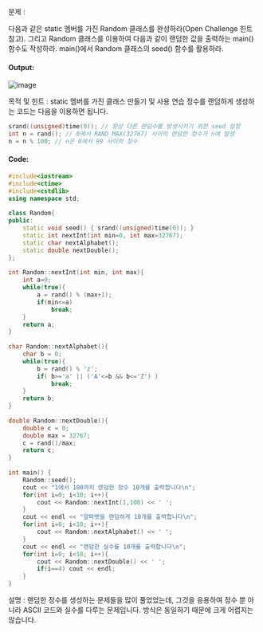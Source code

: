 문제 :

다음과 같은 static 멤버를 가진 Random 클래스를 완성하라(Open Challenge 힌트 참고).
그리고 Random 클래스를 이용하여 다음과 같이 랜덤한 값을 출력하는 main() 함수도 작성하라.
main()에서 Random 클래스의 seed() 함수를 활용하라.

#### Output:
![image](https://img1.daumcdn.net/thumb/R1280x0/?scode=mtistory2&fname=https%3A%2F%2Fk.kakaocdn.net%2Fdn%2FcFpkX6%2FbtqCzApH5ve%2F9rHxp7ZIZnYOumRnPPwqwK%2Fimg.png)

목적 및 힌트 :
static 멤버를 가진 클래스 만들기 및 사용 연습
정수를 랜덤하게 생성하는 코드는 다음을 이용하면 됩니다.
```cpp
srand((unsigned)time(0)); // 항상 다른 랜덤수를 방생시키기 위한 seed 설정
int n = rand(); // 0에서 RAND_MAX(32767) 사이의 랜덤한 정수가 n에 발생
n = n % 100; // n은 0에서 99 사이의 정수
```

#### Code:
```cpp
#include<iostream>
#include<ctime>
#include<cstdlib>
using namespace std;
 
class Random{
public:
    static void seed() { srand((unsigned)time(0)); }
    static int nextInt(int min=0, int max=32767);
    static char nextAlphabet();
    static double nextDouble();
};
 
int Random::nextInt(int min, int max){
    int a=0;
    while(true){
        a = rand() % (max+1);
        if(min<=a) 
            break;
    }
    return a;
}
 
char Random::nextAlphabet(){
    char b = 0;
    while(true){
        b = rand() % 'z';
        if( b>='a' || ('A'<=b && b<='Z') ) 
            break; 
    }
    return b;
}
 
double Random::nextDouble(){
    double c = 0;
    double max = 32767;
    c = rand()/max;
    return c;
}
 
int main() {
    Random::seed();
    cout << "1에서 100까지 랜덤한 정수 10개를 출력합니다\n";
    for(int i=0; i<10; i++){
        cout << Random::nextInt(1,100) << ' ';
    }
    cout << endl << "알파벳을 랜덤하게 10개를 출력합니다\n";
    for(int i=0; i<10; i++){
        cout << Random::nextAlphabet() << ' ';
    }
    cout << endl << "랜덤한 실수를 10개를 출력합니다\n";
    for(int i=0; i<10; i++){
        cout << Random::nextDouble() << ' ';
        if(i==4) cout << endl;
    }
}
```
설명 :
랜덤한 정수를 생성하는 문제들을 많이 풀었었는데, 그것을 응용하여 정수 뿐 아니라 ASCII 코드와 실수를 다루는 문제입니다.
방식은 동일하기 때문에 크게 어렵지는 않습니다.







